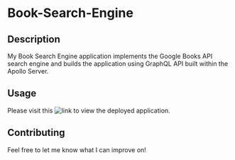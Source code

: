 # Book-Search-Engine

## Description
My Book Search Engine application implements the Google Books API search engine and builds the application using GraphQL API built within the Apollo Server.
## Usage
Please visit this ![link](https://brandon-book-search-engine.herokuapp.com/) to view the deployed application.
## Contributing
Feel free to let me know what I can improve on!